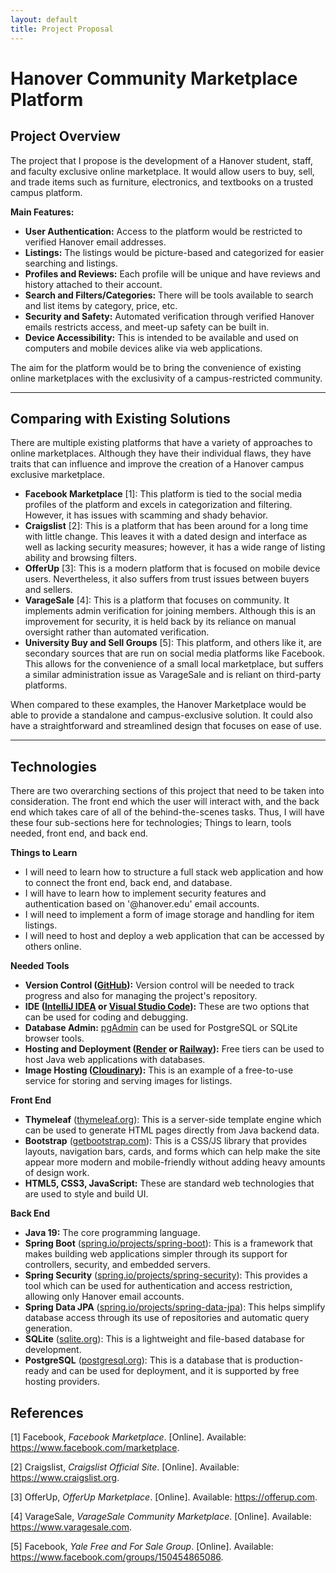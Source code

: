 ```yaml
---
layout: default
title: Project Proposal
---
```

# Hanover Community Marketplace Platform

## Project Overview
The project that I propose is the development of a Hanover student, staff, and faculty exclusive online marketplace. It would allow users to buy, sell, and trade items such as furniture, electronics, and textbooks on a trusted campus platform.

**Main Features:**
- **User Authentication:** Access to the platform would be restricted to verified Hanover email addresses.
- **Listings:** The listings would be picture-based and categorized for easier searching and listings.
- **Profiles and Reviews:** Each profile will be unique and have reviews and history attached to their account.
- **Search and Filters/Categories:** There will be tools available to search and list items by category, price, etc.
- **Security and Safety:** Automated verification through verified Hanover emails restricts access, and meet-up safety can be built in.
- **Device Accessibility:** This is intended to be available and used on computers and mobile devices alike via web applications.

The aim for the platform would be to bring the convenience of existing online marketplaces with the exclusivity of a campus-restricted community.

---

## Comparing with Existing Solutions

There are multiple existing platforms that have a variety of approaches to online marketplaces. Although they have their individual flaws, they have traits that can influence and improve the creation of a Hanover campus exclusive marketplace.

- **Facebook Marketplace** [1]: This platform is tied to the social media profiles of the platform and excels in categorization and filtering. However, it has issues with scamming and shady behavior.
- **Craigslist** [2]: This is a platform that has been around for a long time with little change. This leaves it with a dated design and interface as well as lacking security measures; however, it has a wide range of listing ability and browsing filters.
- **OfferUp** [3]: This is a modern platform that is focused on mobile device users. Nevertheless, it also suffers from trust issues between buyers and sellers.
- **VarageSale** [4]: This is a platform that focuses on community. It implements admin verification for joining members. Although this is an improvement for security, it is held back by its reliance on manual oversight rather than automated verification.
- **University Buy and Sell Groups** [5]: This platform, and others like it, are secondary sources that are run on social media platforms like Facebook. This allows for the convenience of a small local marketplace, but suffers a similar administration issue as VarageSale and is reliant on third-party platforms.

When compared to these examples, the Hanover Marketplace would be able to provide a standalone and campus-exclusive solution. It could also have a straightforward and streamlined design that focuses on ease of use.

---

## Technologies

There are two overarching sections of this project that need to be taken into consideration. The front end which the user will interact with, and the back end which takes care of all of the behind-the-scenes tasks. Thus, I will have these four sub-sections here for technologies; Things to learn, tools needed, front end, and back end. 

**Things to Learn**
- I will need to learn how to structure a full stack web application and how to connect the front end, back end, and database.
- I will have to learn how to implement security features and authentication based on '@hanover.edu' email accounts.
- I will need to implement a form of image storage and handling for item listings.
- I will need to host and deploy a web application that can be accessed by others online.

**Needed Tools**
- **Version Control ([GitHub](https://github.com)):** Version control will be needed to track progress and also for managing the project's repository.
- **IDE ([IntelliJ IDEA](https://www.jetbrains.com/idea/) or [Visual Studio Code](https://code.visualstudio.com/)):** These are two options that can be used for coding and debugging.
- **Database Admin:** [pgAdmin](https://www.pgadmin.org/) can be used for PostgreSQL or SQLite browser tools.
- **Hosting and Deployment ([Render](https://render.com/) or [Railway](https://railway.app/)):** Free tiers can be used to host Java web applications with databases.
- **Image Hosting ([Cloudinary](https://cloudinary.com/)):** This is an example of a free-to-use service for storing and serving images for listings.

**Front End**
- **Thymeleaf** ([thymeleaf.org](https://www.thymeleaf.org/)): This is a server-side template engine which can be used to generate HTML pages directly from Java backend data.
- **Bootstrap** ([getbootstrap.com](https://getbootstrap.com/)): This is a CSS/JS library that provides layouts, navigation bars, cards, and forms which can help make the site appear more modern and mobile-friendly without adding heavy amounts of design work.
- **HTML5, CSS3, JavaScript:** These are standard web technologies that are used to style and build UI.

**Back End**
- **Java 19:** The core programming language.
- **Spring Boot** ([spring.io/projects/spring-boot](https://spring.io/projects/spring-boot)): This is a framework that makes building web applications simpler through its support for controllers, security, and embedded servers.
- **Spring Security** ([spring.io/projects/spring-security](https://spring.io/projects/spring-security)): This provides a tool which can be used for authentication and access restriction, allowing only Hanover email accounts.
- **Spring Data JPA** ([spring.io/projects/spring-data-jpa](https://spring.io/projects/spring-data-jpa)): This helps simplify database access through its use of repositories and automatic query generation.
- **SQLite** ([sqlite.org](https://www.sqlite.org/)): This is a lightweight and file-based database for development.
- **PostgreSQL** ([postgresql.org](https://www.postgresql.org/)): This is a database that is production-ready and can be used for deployment, and it is supported by free hosting providers.

## References
[1] Facebook, *Facebook Marketplace*. [Online]. Available: https://www.facebook.com/marketplace.

[2] Craigslist, *Craigslist Official Site*. [Online]. Available: https://www.craigslist.org.

[3] OfferUp, *OfferUp Marketplace*. [Online]. Available: https://offerup.com.

[4] VarageSale, *VarageSale Community Marketplace*. [Online]. Available: https://www.varagesale.com.

[5] Facebook, *Yale Free and For Sale Group*. [Online]. Available: https://www.facebook.com/groups/150454865086.